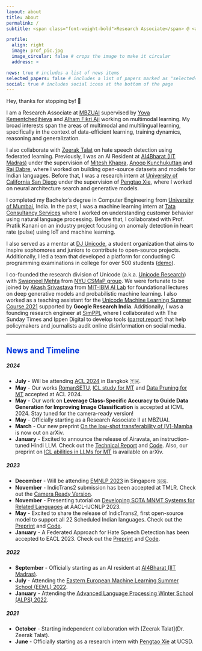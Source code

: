 ```yaml
---
layout: about
title: about
permalink: /
subtitle: <span class="font-weight-bold">Research Associate</span> @ <a href="https://ai4bharat.org/" target="_blank">MBZUAI</a> • <span class="font-weight-bold">Previously:</span> <a href="https://ai4bharat.iitm.ac.in/" target="_blank">AI4Bharat</a> / <a href="https://ucsd.edu/" target="_blank">UCSD</a> / <a href="https://www.tcs.com/" target="_blank">TCS</a> / <a href="https://stratzy.in/" target="_blank">Stratzy</a>

profile:
  align: right
  image: prof_pic.jpg
  image_circular: false # crops the image to make it circular
  address: >

news: true # includes a list of news items
selected_papers: false # includes a list of papers marked as "selected={true}"
social: true # includes social icons at the bottom of the page
---
```


Hey, thanks for stopping by! 👋

I am a Research Associate at [MBZUAI](https://mbzuai.ac.ae/) supervised by [Yova Kementchedjhieva](https://scholar.google.com/citations?hl=en&user=Br-FqfIAAAAJ&view_op=list_works&sortby=pubdate) and [Alham Fikri Aji](https://afaji.github.io/) working on multimodal learning. My broad interests span the areas of multimodal and multilingual learning, specifically in the context of data-efficient learning, training dynamics, reasoning and generalization.

I also collaborate with [Zeerak Talat](https://zeerak.org/) on hate speech detection using federated learning. Previously, I was an AI Resident at [AI4Bharat (IIT Madras)](https://ai4bharat.org/) under the supervision of [Mitesh Khapra](http://www.cse.iitm.ac.in/~miteshk/), [Anoop Kunchukuttan](http://anoopk.in/) and [Raj Dabre](https://scholar.google.co.in/citations?hl=en&user=x91u618AAAAJ&view_op=list_works&sortby=pubdate), where I worked on building open-source datasets and models for Indian languages. Before that, I was a research intern at [University of California San Diego](https://ucsd.edu/) under the supervision of [Pengtao Xie](https://pengtaoxie.github.io/), where I worked on neural architecture search and generative models.

I completed my Bachelor’s degree in Computer Engineering from [University of Mumbai](https://www.djsce.ac.in/), India. In the past, I was a machine learning intern at [Tata Consultancy Services](https://www.tcs.com/) where I worked on understanding customer behavior using natural language processing. Before that, I collaborated with Prof. Pratik Kanani on an industry project focusing on anomaly detection in heart rate (pulse) using IoT and machine learning.

I also served as a mentor at [DJ Unicode](https://www.djunicode.in/), a student organization that aims to inspire sophomores and juniors to contribute to open-source projects. Additionally, I led a team that developed a platform for conducting C programming examinations in college for over 500 students ([demo](https://www.youtube.com/watch?v=kn7lwJoYfuU)).

I co-founded the research division of Unicode (a.k.a. [Unicode Research](https://unicode-research.netlify.app/people/)) with [Swapneel Mehta](https://mehtaver.se/) from [NYU CSMaP group](https://csmapnyu.org/). We were fortunate to be joined by [Akash Srivastava](https://akashgit.github.io/) from [MIT-IBM AI Lab](https://mitibmwatsonailab.mit.edu/) for foundational lectures on deep generative models and probabilistic machine learning. I also worked as a teaching assistant for the [Unicode Machine Learning Summer Course 2021](https://djunicode.github.io/umlsc-2021/) supported by **Google Research India**. Additionally, I was a founding research engineer at [SimPPL](https://simppl.org/) where I collaborated with The Sunday Times and Ippen Digital to develop tools ([parrot.report](https://parrot.report/)) that help policymakers and journalists audit online disinformation on social media.

<hr>

<h2 style="color:#003BDE; margin-bottom:0.5em">News and Timeline</h2>

##### **2024**

- **July** - Will be attending [ACL 2024](https://2024.aclweb.org/) in Bangkok 🇹🇭.
- **May** - Our works [RomanSETU](https://arxiv.org/abs/2401.14280), [ICL study for MT](https://arxiv.org/abs/2401.12097) and [Data Pruning for MT](https://arxiv.org/abs/2405.19462) accepted at ACL 2024.
- **May** - Our work on **Leverage Class-Specific Accuracy to Guide Data Generation for Improving Image Classification** is accepted at ICML 2024. Stay tuned for the camera-ready version!
- **May** - Officially starting as a Research Associate II at MBZUAI.
- **March** - Our new preprint [On the low-shot transferability of [V]-Mamba](https://arxiv.org/abs/2403.10696) is now out on arXiv.
- **January** - Excited to announce the release of Airavata, an instruction-tuned Hindi LLM. Check out the [Technical Report](https://arxiv.org/abs/2401.15006) and [Code](https://github.com/AI4Bharat/IndicInstruct). Also, our preprint on [ICL abilities in LLMs for MT](https://arxiv.org/abs/2401.12097) is available on arXiv.

##### **2023**

- **December** - Will be attending [EMNLP 2023](https://2023.emnlp.org/) in Singapore 🇸🇬.
- **November** - IndicTrans2 submission has been accepted at TMLR. Check out the [Camera Ready Version](https://openreview.net/forum?id=vfT4YuzAYA).
- **November** - Presenting tutorial on [Developing SOTA MNMT Systems for Related Languages](http://www.afnlp.org/conferences/ijcnlp2023/wp/program/accepted-tutorials/) at AACL-IJCNLP 2023.
- **May** - Excited to share the release of IndicTrans2, first open-source model to support all 22 Scheduled Indian languages. Check out the [Preprint](https://arxiv.org/abs/2305.16307) and [Code](https://github.com/AI4Bharat/IndicTrans2).
- **January** - A Federated Approach for Hate Speech Detection has been accepted to EACL 2023. Check out the [Preprint](https://arxiv.org/abs/2302.09243) and [Code](https://github.com/jaygala24/fed-hate-speech).

##### **2022**

- **September** - Officially starting as an AI resident at [AI4Bharat (IIT Madras)](https://ai4bharat.org/).
- **July** - Attending the [Eastern European Machine Learning Summer School (EEML) 2022](https://www.eeml.eu/home).
- **January** - Attending the [Advanced Language Processing Winter School (ALPS) 2022](https://lig-alps.imag.fr/).

##### **2021**

- **October** - Starting independent collaboration with [Zeerak Talat](Dr. Zeerak Talat).
- **June** - Officially starting as a research intern with [Pengtao Xie](https://sites.google.com/site/pengtaoxie2008) at UCSD.
